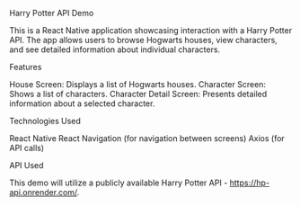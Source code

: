 Harry Potter API Demo

This is a React Native application showcasing interaction with a Harry Potter API. The app allows users to browse Hogwarts houses, view characters, and see detailed information about individual characters.


Features

House Screen: Displays a list of Hogwarts houses.
Character Screen: Shows a list of characters.
Character Detail Screen: Presents detailed information about a selected character.


Technologies Used

React Native
React Navigation (for navigation between screens)
Axios (for API calls)


API Used

This demo will utilize a publicly available Harry Potter API - https://hp-api.onrender.com/.